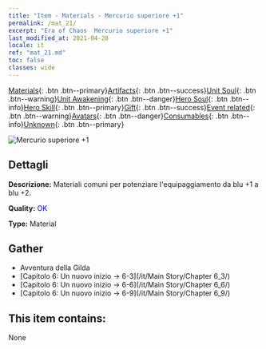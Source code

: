 ```yaml
---
title: "Item - Materials - Mercurio superiore +1"
permalink: /mat_21/
excerpt: "Era of Chaos  Mercurio superiore +1"
last_modified_at: 2021-04-28
locale: it
ref: "mat_21.md"
toc: false
classes: wide
---
```

 [Materials](/ItemsIT/){: .btn .btn--primary}[Artifacts](/ItemsIT/Artifacts/){: .btn .btn--success}[Unit Soul](/ItemsIT/UnitSoul/){: .btn .btn--warning}[Unit Awakening](/ItemsIT/UnitAwakening/){: .btn .btn--danger}[Hero Soul](/ItemsIT/HeroSoul/){: .btn .btn--info}[Hero Skill](/ItemsIT/HeroSkill/){: .btn .btn--primary}[Gift](/ItemsIT/Gift/){: .btn .btn--success}[Event related](/ItemsIT/Events/){: .btn .btn--warning}[Avatars](/ItemsIT/Avatars/){: .btn .btn--danger}[Consumables](/ItemsIT/Consumables/){: .btn .btn--info}[Unknown](/ItemsIT/Unknown/){: .btn .btn--primary}

 ![Mercurio superiore +1](/images/t/i_cailiao_shuiyin1.png)

## Dettagli
 **Descrizione:** Materiali comuni per potenziare l'equipaggiamento da blu +1 a blu +2.

 **Quality:** <span style="color: #0000CD">OK</span>

 **Type:** Material

## Gather

*    Avventura della Gilda 
*    [Capitolo 6: Un nuovo inizio -> 6-3](/it/Main Story/Chapter 6_3/) 
*    [Capitolo 6: Un nuovo inizio -> 6-6](/it/Main Story/Chapter 6_6/) 
*    [Capitolo 6: Un nuovo inizio -> 6-9](/it/Main Story/Chapter 6_9/) 

## This item contains:

  None

